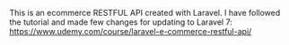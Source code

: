 This is an ecommerce RESTFUL API created with Laravel. I have followed the tutorial and made few changes for updating to Laravel 7:  https://www.udemy.com/course/laravel-e-commerce-restful-api/
